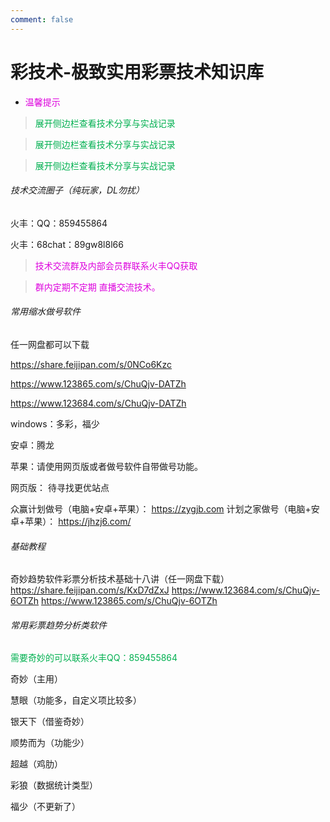 ```yaml
---
comment: false
---
```

# 彩技术-极致实用彩票技术知识库

*   <font color="#dd00dd">温馨提示</font>
> <font color="#00b050">展开侧边栏查看技术分享与实战记录</font>


><font color="#00b050">展开侧边栏查看技术分享与实战记录</font>


><font color="#00b050">展开侧边栏查看技术分享与实战记录</font>

###### 技术交流圈子（纯玩家，DL勿扰）
  
  火丰：QQ：859455864
  
  火丰：68chat：89gw8l8l66

><font color="#dd00dd">技术交流群及内部会员群联系火丰QQ获取</font>

><font color="#dd00dd">群内定期不定期  直播交流技术。</font>


###### 常用缩水做号软件

任一网盘都可以下载

https://share.feijipan.com/s/0NCo6Kzc

https://www.123865.com/s/ChuQjv-DATZh

https://www.123684.com/s/ChuQjv-DATZh

windows：多彩，福少 

安卓：腾龙

苹果：请使用网页版或者做号软件自带做号功能。

网页版：  待寻找更优站点

众赢计划做号（电脑+安卓+苹果）： https://zygjb.com
计划之家做号（电脑+安卓+苹果）： https://jhzj6.com/

###### 基础教程
奇妙趋势软件彩票分析技术基础十八讲（任一网盘下载）
https://share.feijipan.com/s/KxD7dZxJ
https://www.123684.com/s/ChuQjv-6OTZh
https://www.123865.com/s/ChuQjv-6OTZh

###### 常用彩票趋势分析类软件

<font color="#00b050">需要奇妙的可以联系火丰QQ：859455864</font>

奇妙（主用）

慧眼（功能多，自定义项比较多）

银天下（借鉴奇妙）

顺势而为（功能少）

超越（鸡肋）

彩狼（数据统计类型）

福少（不更新了）
